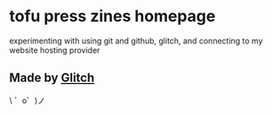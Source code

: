 # tofu press zines homepage

experimenting with using git and github, glitch, and connecting to my website hosting provider

Made by [Glitch](https://glitch.com/)
-------------------

\ ゜o゜)ノ
